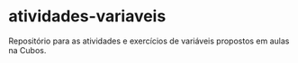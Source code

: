# atividades-variaveis
Repositório para as atividades e exercícios de variáveis propostos em aulas na Cubos.
